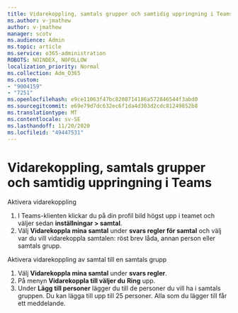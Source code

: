 ```yaml
---
title: Vidarekoppling, samtals grupper och samtidig uppringning i Teams
ms.author: v-jmathew
author: v-jmathew
manager: scotv
ms.audience: Admin
ms.topic: article
ms.service: o365-administration
ROBOTS: NOINDEX, NOFOLLOW
localization_priority: Normal
ms.collection: Adm_O365
ms.custom:
- "9004159"
- "7251"
ms.openlocfilehash: e9ce11063f47bc8208714186a572846544f3abd0
ms.sourcegitcommit: e69e79d7dc632ec6f1da4d303d2cdc81249852b8
ms.translationtype: MT
ms.contentlocale: sv-SE
ms.lasthandoff: 11/20/2020
ms.locfileid: "49447531"
---
```

# <a name="call-forwarding-call-groups-and-simultaneous-ring-in-teams"></a>Vidarekoppling, samtals grupper och samtidig uppringning i Teams

Aktivera vidarekoppling

1. I Teams-klienten klickar du på din profil bild högst upp i teamet och väljer sedan **inställningar > samtal**.
2. Välj **Vidarekoppla mina samtal** under **svars regler för samtal** och välj var du vill vidarekoppla samtalen: röst brev låda, annan person eller samtals grupp.

Aktivera vidarekoppling av samtal till en samtals grupp

1. Välj **Vidarekoppla mina samtal** under **svars regler**.
2. På menyn **Vidarekoppla till väljer du** **Ring** upp.
3. Under **Lägg till personer** lägger du till de personer du vill ha i samtals gruppen. Du kan lägga till upp till 25 personer. Alla som du lägger till får ett meddelande.
